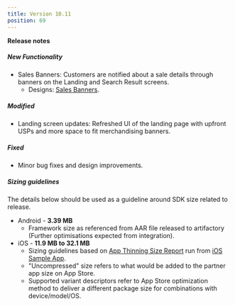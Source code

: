 ```yaml
---
title: Version 10.11
position: 69
---
```

**Release notes**
##### New Functionality
* Sales Banners: Customers are notified about a sale details through banners on the Landing and Search Result screens.
  * Designs: <a href="xxx" target="_blank">Sales Banners</a>.


##### Modified
* Landing screen updates: Refreshed UI of the landing page with upfront USPs and more space to fit merchandising banners.


##### Fixed
* Minor bug fixes and design improvements.
 
   
##### Sizing guidelines
The details below should be used as a guideline around SDK size related to release.
* Android - **3.39 MB**
  * Framework size as referenced from AAR file released to artifactory (Further optimisations expected from integration).
* iOS - **11.9 MB to 32.1 MB**
  * Sizing guidelines based on <a href="https://github.com/cartrawler/cartrawler.github.io/blob/master/ios-report.txt" target="_blank">App Thinning Size Report</a> run from <a href="https://github.com/cartrawler/cartrawler-ios-integration" target="_blank">iOS Sample App</a>.
  * "Uncompressed" size refers to what would be added to the partner app size on App Store.
  * Supported variant descriptors refer to App Store optimization method to deliver a different package size for combinations with device/model/OS.